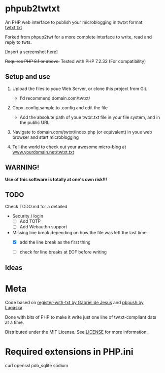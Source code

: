 # phpub2twtxt
An PHP web interface to publish your microblogging in twtxt format [twtxt.txt](https://github.com/buckket/twtxt)

Forked from phpup2twt for a more complete interface to write, read and reply to twts.

[Insert a screenshot here]

~~Requires PHP 8.1 or above.~~
Tested with PHP 7.2.32 (For compatibility)

## Setup and use

1. Upload the files to youe Web Server, or clone this project from Git.
	- I'd recommend domain.com/twtxt/

2. Copy .config.sample to .config and edit the file
	- Add the absolute path of youe twtxt.txt file in your file system, and in the public URL

3. Navigate to domain.com/twtxt/index.php (or equivalent) in youe web browser and start microblogging

4. Tell the world to check out your awesome micro-blog at www.yourdomain.net/twtxt.txt

## WARNING!

**Use of this software is totally at one's own risk!!!**

## TODO

Check TODO.md for a detailed

* Security / login
	- [ ] Add TOTP
	- [ ] Add Webauthn support

* Missing line break depending on how the file was left the last time
	- [X] add the line break as the first thing
	- [ ] check for line breaks at EOF before writing


## Ideas

# Meta
Code based on [register-with-txt by Gabriel de Jesus](https://github.com/gabrieldejesus/register-with-txt) and [pbpush by Luqaska](https://github.com/Luqaska/pbpush)

Done with bits of PHP to make it write just one line of twtxt-compliant data at a time.

Distributed under the MIT License. See [LICENSE](LICENSE) for more information.

# Required extensions in PHP.ini
curl
openssl
pdo_sqlite
sodium